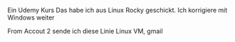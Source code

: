 Ein Udemy Kurs
Das habe ich aus Linux Rocky geschickt.
Ich korrigiere mit Windows weiter



From Accout 2 sende ich diese Linie
Linux VM, gmail


